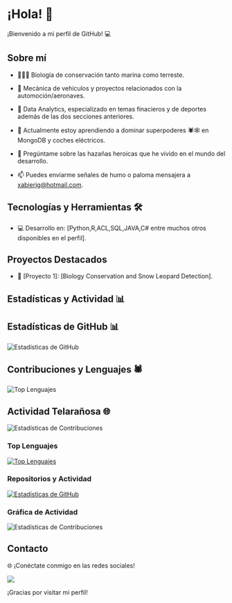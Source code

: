 # ¡Hola! 👋

¡Bienvenido a mi perfil de GitHub! 💻

## Sobre mí

- 🌱🦍🐋 Biología de conservación tanto marina como terreste.
- 🚗 Mecánica de vehículos y proyectos relacionados con la automoción/aeronaves.
- 🏀 Data Analytics, especializado en temas finacieros y de deportes además de las dos secciones anteriores.

- 🌱 Actualmente estoy aprendiendo a dominar superpoderes 🕷️🕸️ en MongoDB y coches eléctricos.
- 💬 Pregúntame sobre las hazañas heroicas que he vivido en el mundo del desarrollo.
- 📫 Puedes enviarme señales de humo o paloma mensajera a xabierjg@hotmail.com.

## Tecnologías y Herramientas 🛠️

- 💻 Desarrollo en: [Python,R,ACL,SQL,JAVA,C# entre muchos otros disponibles en el perfil].


## Proyectos Destacados

- 🚀 [Proyecto 1]: [Biology Conservation and Snow Leopard Detection].



## Estadísticas y Actividad 📊

## Estadísticas de GitHub 📊

![Estadísticas de GitHub](https://github-readme-stats.vercel.app/api?username=xabijg&show_icons=true&theme=radical)

## Contribuciones y Lenguajes 🕷️

![Top Lenguajes](https://github-readme-stats.vercel.app/api/top-langs/?username=xabijg&layout=compact)

## Actividad Telarañosa 🌐

![Estadísticas de Contribuciones](https://github-readme-streak-stats.herokuapp.com/?user=xabijg)


### Top Lenguajes

[![Top Lenguajes](https://github-readme-stats.vercel.app/api/top-langs/?username=tuusuario&layout=compact)](https://github.com/xabijg)

### Repositorios y Actividad

[![Estadísticas de GitHub](https://github-readme-stats.vercel.app/api?username=tuusuario&show_icons=true&theme=radical)](https://github.com/xabijg)

### Gráfica de Actividad

![Estadísticas de Contribuciones](https://github-readme-streak-stats.herokuapp.com/?user=xabijg)

## Contacto

🌐 ¡Conéctate conmigo en las redes sociales!

[<img src="https://img.shields.io/badge/LinkedIn-0077B5?style=for-the-badge&logo=linkedin&logoColor=white" />]([https://www.linkedin.com/in/xabierj/](https://www.linkedin.com/in/xabier-jim%C3%A9nez-g%C3%B3mez/))

¡Gracias por visitar mi perfil!
